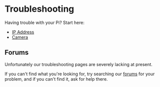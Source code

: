 # Troubleshooting

Having trouble with your Pi? Start here:

- [IP Address](hardware/networking/ip-address.md)
- [Camera](hardware/camera.md)

## Forums

Unfortunately our troubleshooting pages are severely lacking at present.

If you can't find what you're looking for, try searching our [forums](http://www.raspberrypi.org/forums/) for your problem, and if you can't find it, ask for help there.
